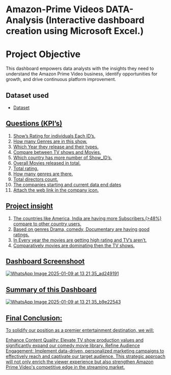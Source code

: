 # Amazon-Prime Videos DATA-Analysis (Interactive dashboard creation using Microsoft Excel.)
# Project Objective 
This dashboard empowers data analysts with the insights they need to understand the Amazon Prime Video business, identify opportunities for growth, and drive continuous platform improvement.

## Dataset used 
- <a href="https://www.kaggle.com/datasets/shivamb/amazon-prime-movies-and-tv-shows">Dataset

## Questions (KPI’s)
1.	Show’s Rating for individuals Each ID’s.
2.	How many Genres are in this show.
3.	Which Year they release and their types.
4.	Compare between TV shows and Movies.
5.	Which country has more number of Show_ID’s.
6.	Overall Movies released in total.
7.	Total rating.
8.	How many genres are there.
9.	Total directors count.
10.	The companies starting and current data end dates 
11.	Attach the web link in the company icon.

## Project insight 
1.	The countries like America, India are having more Subscribers.(>48%) compare to other country users.
2.	Based on genres Drama, comedy, Documentary are having good ratings.
3.	In Every year the movies are getting high rating and TV’s aren’t.
4.	Comparatively movies are dominating then the TV shows.


## Dashboard Screenshoot 

![WhatsApp Image 2025-01-09 at 13 21 35_ad249191](https://github.com/user-attachments/assets/ba1b76b9-3331-4cb4-a3f7-d371c9558509)

## Summary of this Dashboard 

![WhatsApp Image 2025-01-09 at 13 21 35_b9e22543](https://github.com/user-attachments/assets/59ae5f7d-eac8-4e34-a221-1c7d7ddb5848)

## Final Conclusion:

To solidify our position as a premier entertainment destination, we will:

Enhance Content Quality: Elevate TV show production values and significantly expand our comedy movie library.
Refine Audience Engagement: Implement data-driven, personalized marketing campaigns to effectively reach and captivate our target audience.
This strategic approach will not only enrich the viewer experience but also strengthen Amazon Prime Video's competitive edge in the streaming market.



